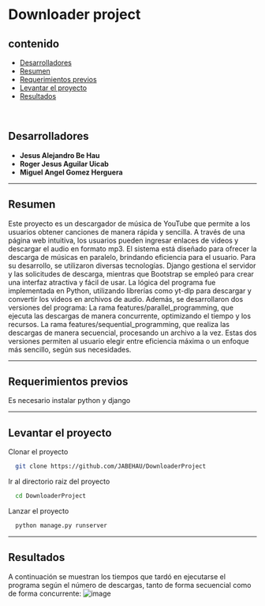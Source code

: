 # Downloader project
## contenido
- [Desarrolladores](#desarrolladores)
- [Resumen](#resumen)
- [Requerimientos previos](#requerimientos-previos)
- [Levantar el proyecto](#levantar-el-proyecto)
- [Resultados](#resultados)
<br>

## Desarrolladores
- **Jesus Alejandro Be Hau**
- **Roger Jesus Aguilar Uicab**
- **Miguel Angel Gomez Herguera**

---
## Resumen

Este proyecto es un descargador de música de YouTube que permite a los usuarios obtener canciones de manera rápida y sencilla. A través de una página web intuitiva, los usuarios pueden ingresar enlaces de videos y descargar el audio en formato mp3.
El sistema está diseñado para ofrecer la descarga de músicas en paralelo, brindando eficiencia para el usuario.
Para su desarrollo, se utilizaron diversas tecnologías. Django gestiona el servidor y las solicitudes de descarga, mientras que Bootstrap se empleó para crear una interfaz atractiva y fácil de usar. La lógica del programa fue implementada en Python, utilizando librerías como yt-dlp para descargar y convertir los videos en archivos de audio. Además, se desarrollaron dos versiones del programa:
La rama features/parallel_programming, que ejecuta las descargas de manera concurrente, optimizando el tiempo y los recursos.
La rama features/sequential_programming, que realiza las descargas de manera secuencial, procesando un archivo a la vez.
Estas dos versiones permiten al usuario elegir entre eficiencia máxima o un enfoque más sencillo, según sus necesidades.

---
## Requerimientos previos
Es necesario instalar python y django

---
## Levantar el proyecto

Clonar el proyecto

```bash
  git clone https://github.com/JABEHAU/DownloaderProject
```

Ir al directorio raiz del proyecto

```bash
  cd DownloaderProject
```

Lanzar el proyecto

```bash
  python manage.py runserver
```

---
## Resultados
A continuación se muestran los tiempos que tardó en ejecutarse el programa según el número de descargas, tanto de forma secuencial como de forma concurrente:
![image](https://github.com/user-attachments/assets/56ba7575-41c7-4f81-ab96-62ace5aaf4eb)
